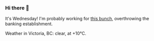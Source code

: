 ### Hi there :wave:

It's Wednesday! I'm probably working for [this bunch](https://github.com/kohofinancial), overthrowing the banking establishment.

Weather in Victoria, BC: clear, at +10°C.
